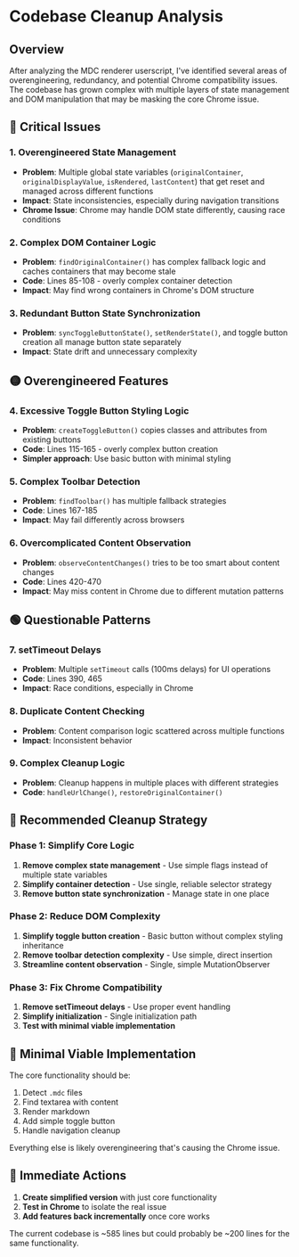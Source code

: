# Codebase Cleanup Analysis

## Overview
After analyzing the MDC renderer userscript, I've identified several areas of overengineering, redundancy, and potential Chrome compatibility issues. The codebase has grown complex with multiple layers of state management and DOM manipulation that may be masking the core Chrome issue.

## 🔴 Critical Issues

### 1. **Overengineered State Management**
- **Problem**: Multiple global state variables (`originalContainer`, `originalDisplayValue`, `isRendered`, `lastContent`) that get reset and managed across different functions
- **Impact**: State inconsistencies, especially during navigation transitions
- **Chrome Issue**: Chrome may handle DOM state differently, causing race conditions

### 2. **Complex DOM Container Logic**
- **Problem**: `findOriginalContainer()` has complex fallback logic and caches containers that may become stale
- **Code**: Lines 85-108 - overly complex container detection
- **Impact**: May find wrong containers in Chrome's DOM structure

### 3. **Redundant Button State Synchronization**
- **Problem**: `syncToggleButtonState()`, `setRenderState()`, and toggle button creation all manage button state separately
- **Impact**: State drift and unnecessary complexity

## 🟡 Overengineered Features

### 4. **Excessive Toggle Button Styling Logic**
- **Problem**: `createToggleButton()` copies classes and attributes from existing buttons
- **Code**: Lines 115-165 - overly complex button creation
- **Simpler approach**: Use basic button with minimal styling

### 5. **Complex Toolbar Detection**
- **Problem**: `findToolbar()` has multiple fallback strategies
- **Code**: Lines 167-185
- **Impact**: May fail differently across browsers

### 6. **Overcomplicated Content Observation**
- **Problem**: `observeContentChanges()` tries to be too smart about content changes
- **Code**: Lines 420-470
- **Impact**: May miss content in Chrome due to different mutation patterns

## 🟢 Questionable Patterns

### 7. **setTimeout Delays**
- **Problem**: Multiple `setTimeout` calls (100ms delays) for UI operations
- **Code**: Lines 390, 465
- **Impact**: Race conditions, especially in Chrome

### 8. **Duplicate Content Checking**
- **Problem**: Content comparison logic scattered across multiple functions
- **Impact**: Inconsistent behavior

### 9. **Complex Cleanup Logic**
- **Problem**: Cleanup happens in multiple places with different strategies
- **Code**: `handleUrlChange()`, `restoreOriginalContainer()`

## 🔧 Recommended Cleanup Strategy

### Phase 1: Simplify Core Logic
1. **Remove complex state management** - Use simple flags instead of multiple state variables
2. **Simplify container detection** - Use single, reliable selector strategy
3. **Remove button state synchronization** - Manage state in one place

### Phase 2: Reduce DOM Complexity
1. **Simplify toggle button creation** - Basic button without complex styling inheritance
2. **Remove toolbar detection complexity** - Use simple, direct insertion
3. **Streamline content observation** - Single, simple MutationObserver

### Phase 3: Fix Chrome Compatibility
1. **Remove setTimeout delays** - Use proper event handling
2. **Simplify initialization** - Single initialization path
3. **Test with minimal viable implementation**

## 🎯 Minimal Viable Implementation

The core functionality should be:
1. Detect `.mdc` files
2. Find textarea with content
3. Render markdown
4. Add simple toggle button
5. Handle navigation cleanup

Everything else is likely overengineering that's causing the Chrome issue.

## 🚨 Immediate Actions

1. **Create simplified version** with just core functionality
2. **Test in Chrome** to isolate the real issue
3. **Add features back incrementally** once core works

The current codebase is ~585 lines but could probably be ~200 lines for the same functionality. 